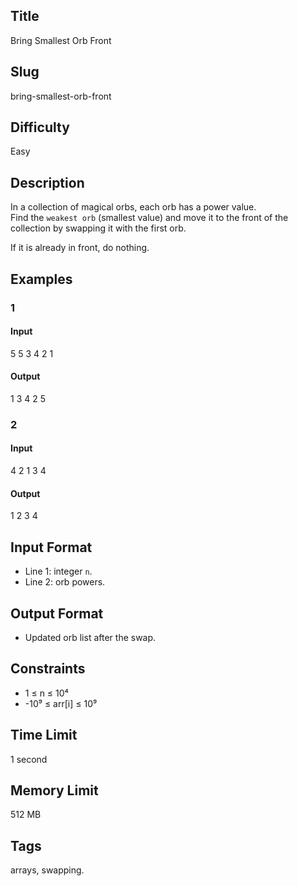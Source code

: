 ## Title

Bring Smallest Orb Front

## Slug

bring-smallest-orb-front

## Difficulty

Easy

## Description

In a collection of magical orbs, each orb has a power value.  
Find the `weakest orb` (smallest value) and move it to the front of the collection by swapping it with the first orb.  

If it is already in front, do nothing.

## Examples

### 1

#### Input

5
5 3 4 2 1 

#### Output
1 3 4 2 5

### 2

#### Input

4
2 1 3 4 

#### Output
1 2 3 4

## Input Format  

- Line 1: integer `n`.  
- Line 2: orb powers.

## Output Format  

- Updated orb list after the swap.

## Constraints  

- 1 ≤ n ≤ 10⁴  
- -10⁹ ≤ arr[i] ≤ 10⁹  

## Time Limit

1 second

## Memory Limit

512 MB

## Tags

arrays, swapping.
